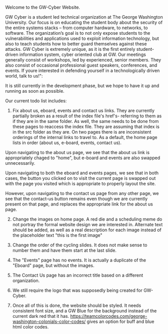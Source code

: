 Welcome to the GW-Cyber Website. 

GW Cyber is a student led technical organization at The George Washington University. 
Our focus is on educating the student body about the security of the entire systems stacks – from computer hardware, 
to networks, to software. The organization’s goal is to not only expose students to the vulnerabilities and applications
used to exploit information technology, but also to teach students how to better guard themselves against these attacks. 
GW Cyber is extremely unique, as it is the first entirely student-driven information system, cyber oriented club at GW. 
Our meetings generally consist of workshops, led by experienced, senior members. 
They also consist of occasional professional guest speakers, conferences, and events. 
If youre interested in defending yourself in a technologically driven world, talk to us!":


It is still currently in the development phase, but we hope to have it up and running as soon as possible.


Our current todo list includes:

1. Fix about us, eboard, events and contact us links. They are currently partially broken as a result of the index file's href's-
referring to them as if they are in the same folder. As well, the same needs to be done from these pages to reaccess the index file.
They are assuming that index is in the src folder as they are. 
On two pages there is are inconsistent orderings of the internal links to travel to.
As a default, the home page lists in order (about us, e-board, events, contact us).

Upon navigating to the about us page, we see that the about us link is appropriately chaged to "home", but e-board and events are also swapped unnecessarily.

Upon navigating to both the eboard and events pages, we see that in both cases, the button you clicked on to visit the current page is swapped out with the page you visited which is appropriate to properly layout the site.

However, upon navigating to the contact us page from any other page, we see that the contact-us button remains even though we are currently present on that page, and replaces the appropriate link for the about us page.



2. Change the images on home page. A red die and a scheduling meme do not portray the formal website design we are interested in. Alternate text should be added, as well as a real description for each image instead of the placeholder text "this is the first image"

3. Change the order of the cycling slides. It does not make sense to number them and have them start at the last slide. 

4. The "Events" page has no events. It is actually a duplicate of the "Eboard" page, but without the images.

5. The Contact Us page has an incorrect title based on a different organization.

6. We still require the logo that was supposedly being created for GW-Cyber.

7. Once all of this is done, the website should be styled. It needs consistent font size, and a GW Blue for the background
instead of the current dark red that it has. https://teamcolorcodes.com/george-washington-colonials-color-codes/ gives an option for buff and blue html color codes.




